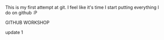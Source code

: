 This is my first attempt at git.
I feel like it's time I start putting everything I do on github :P

GITHUB WORKSHOP

update 1

